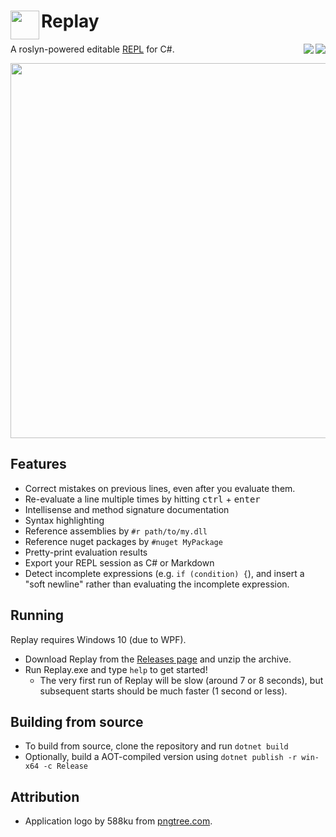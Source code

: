 # <img align="left" width="46" height="46" src="https://raw.githubusercontent.com/waf/replay-csharp/master/resource/logo_medium.png" />Replay 
<img align="right" src="https://github.com/waf/replay-csharp/workflows/Master%20Build/badge.svg" /> <img align="right" src="https://codecov.io/gh/waf/replay-csharp/branch/master/graph/badge.svg" />
          
A roslyn-powered editable [REPL](https://en.wikipedia.org/wiki/Read%E2%80%93eval%E2%80%93print_loop) for C#.

<p align="center">
<img src="https://github.com/waf/replay-csharp/raw/master/resource/replay.gif" style="max-width:100%;" width="600px" align="middle">
</p>

## Features

- Correct mistakes on previous lines, even after you evaluate them.
- Re-evaluate a line multiple times by hitting <kbd>ctrl</kbd> + <kbd>enter</kbd>
- Intellisense and method signature documentation
- Syntax highlighting
- Reference assemblies by `#r path/to/my.dll`
- Reference nuget packages by `#nuget MyPackage`
- Pretty-print evaluation results
- Export your REPL session as C# or Markdown
- Detect incomplete expressions (e.g. `if (condition) {`), and insert a "soft newline" rather than evaluating the incomplete expression.

## Running

Replay requires Windows 10 (due to WPF).

- Download Replay from the [Releases page](https://github.com/waf/replay-csharp/releases) and unzip the archive.
- Run Replay.exe and type `help` to get started!
    - The very first run of Replay will be slow (around 7 or 8 seconds), but subsequent starts should be much faster (1 second or less).

## Building from source

- To build from source, clone the repository and run `dotnet build`
- Optionally, build a AOT-compiled version using `dotnet publish -r win-x64 -c Release`

## Attribution

- Application logo by 588ku from [pngtree.com](https://pngtree.com/).
